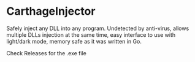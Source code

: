 # CarthageInjector
Safely inject any DLL into any program. Undetected by anti-virus, allows multiple DLLs injection at the same time, easy interface to use with light/dark mode, memory safe as it was written in Go.

Check Releases for the .exe file
